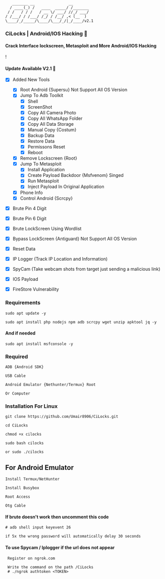        _______ __               __
      / ____(_) /   ____  _____/ /_______
     / /   / / /   / __ \/ ___/ //_/ ___/
    / /___/ / /___/ /_/ / /__/ ,< (__  )
    \____/_/_____/\____/\___/_/|_/____/v2.1
    
### CiLocks | Android/IOS Hacking 📱
#### Crack Interface lockscreen, Metasploit and More Android/IOS Hacking
!
#### Update Available V2.1 🚀 
- [x] Added New Tools 
    - [x] Root Android {Supersu} Not Support All OS Version
    - [x] Jump To Adb Toolkit
        - [x] Shell
        - [x] ScreenShot
        - [x] Copy All Camera Photo
        - [x] Copy All WhatsApp Folder
        - [x] Copy All Data Storage
        - [x] Manual Copy {Costum}
        - [x] Backup Data
        - [x] Restore Data
        - [x] Permissons Reset
        - [x] Reboot
    - [x] Remove Lockscreen {Root}
    - [x] Jump To Metasploit   
        - [x] Install Application
        - [x] Create Payload Backdoor {Msfvenom} Singed
        - [x] Run Metasploit
        - [x] Inject Payload In Original Application
     - [x] Phone Info
     - [x] Control Android {Scrcpy}
- [x] Brute Pin 4 Digit
- [x] Brute Pin 6 Digit
- [x] Brute LockScreen Using Wordlist
- [x] Bypass LockScreen {Antiguard} Not Support All OS Version
- [x] Reset Data
- [x] IP Logger (Track IP Location and Information) 
- [x] SpyCam (Take webcam shots from target just sending a malicious link) 
- [x] IOS Payload
- [x] FireStore Vulnerability



### Requirements
    
    sudo apt update -y
    
    sudo apt install php nodejs npm adb scrcpy wget unzip apktool jq -y

#### And if needed
    
    sudo apt install msfconsole -y 

### Required

    ADB {Android SDK}
    
    USB Cable
    
    Android Emulator {Nethunter/Termux} Root
    
    Or Computer


### Installation For Linux 

    git clone https://github.com/Umair8906/CiLocks.git
    
    cd CiLocks
    
    chmod +x cilocks
    
    sudo bash cilocks 
    
    or sudo ./cilocks


## For Android Emulator

    Install Termux/NetHunter

    Install Busybox
    
    Root Access
    
    Otg Cable

#### If brute doesn't work then uncomment this code

    # adb shell input keyevent 26
    
    if 5x the wrong password will automatically delay 30 seconds

#### To use Spycam / Iplogger if the url does not appear

     Register on ngrok.com
     
     Write the command on the path /CiLocks
     # ./ngrok authtoken <TOKEN>

#